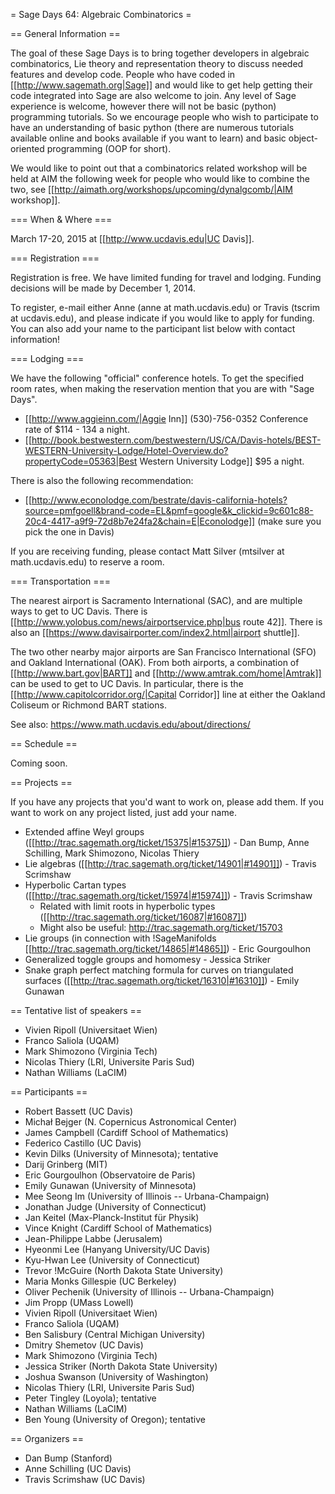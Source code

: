 = Sage Days 64: Algebraic Combinatorics =

== General Information ==

The goal of these Sage Days is to bring together developers in algebraic combinatorics, Lie theory and representation theory
to discuss needed features and develop code. People who have coded in [[http://www.sagemath.org|Sage]] and would like to get help getting their
code integrated into Sage are also welcome to join.
Any level of Sage experience is welcome, however there will not be basic (python) programming tutorials. So we encourage people who wish to participate to have an understanding of basic python (there are numerous tutorials available online and books available if you want to learn) and basic object-oriented programming (OOP for short).

We would like to point out that a combinatorics related workshop will be held at AIM the following week for people who would like to combine the two, see [[http://aimath.org/workshops/upcoming/dynalgcomb/|AIM workshop]].

=== When & Where ===

March 17-20, 2015 at [[http://www.ucdavis.edu|UC Davis]].

=== Registration ===

Registration is free. We have limited funding for travel and lodging. Funding decisions will be made by December 1, 2014.

To register, e-mail either Anne (anne at math.ucdavis.edu) or Travis (tscrim at ucdavis.edu), and please indicate if you would like to apply for funding. You can also add your name to the participant list below with contact information!

=== Lodging ===

We have the following "official" conference hotels. To get the specified room rates, when making the reservation mention that you are with "Sage Days".

 * [[http://www.aggieinn.com/|Aggie Inn]] (530)-756-0352 Conference rate of $114 - 134 a night.
 * [[http://book.bestwestern.com/bestwestern/US/CA/Davis-hotels/BEST-WESTERN-University-Lodge/Hotel-Overview.do?propertyCode=05363|Best Western University Lodge]] $95 a night.

There is also the following recommendation:

 * [[http://www.econolodge.com/bestrate/davis-california-hotels?source=pmfgoell&brand-code=EL&pmf=google&k_clickid=9c601c88-20c4-4417-a9f9-72d8b7e24fa2&chain=E|Econolodge]] (make sure you pick the one in Davis)

If you are receiving funding, please contact Matt Silver (mtsilver at math.ucdavis.edu) to reserve a room.

=== Transportation ===

The nearest airport is Sacramento International (SAC), and are multiple ways to get to UC Davis. There is [[http://www.yolobus.com/news/airportservice.php|bus route 42]]. There is also an [[https://www.davisairporter.com/index2.html|airport shuttle]].

The two other nearby major airports are San Francisco International (SFO) and Oakland International (OAK). From both airports, a combination of [[http://www.bart.gov|BART]] and [[http://www.amtrak.com/home|Amtrak]] can be used to get to UC Davis. In particular, there is the [[http://www.capitolcorridor.org/|Capital Corridor]] line at either the Oakland Coliseum or Richmond BART stations.

See also: https://www.math.ucdavis.edu/about/directions/

== Schedule ==

Coming soon.

== Projects ==

If you have any projects that you'd want to work on, please add them. If you want to work on any project listed, just add your name.

 * Extended affine Weyl groups ([[http://trac.sagemath.org/ticket/15375|#15375]]) - Dan Bump, Anne Schilling, Mark Shimozono, Nicolas Thiery
 * Lie algebras ([[http://trac.sagemath.org/ticket/14901|#14901]]) - Travis Scrimshaw
 * Hyperbolic Cartan types ([[http://trac.sagemath.org/ticket/15974|#15974]]) - Travis Scrimshaw
   * Related with limit roots in hyperbolic types ([[http://trac.sagemath.org/ticket/16087|#16087]])
   * Might also be useful: http://trac.sagemath.org/ticket/15703
 * Lie groups (in connection with !SageManifolds [[http://trac.sagemath.org/ticket/14865|#14865]]) - Eric Gourgoulhon
 * Generalized toggle groups and homomesy - Jessica Striker
 * Snake graph perfect matching formula for curves on triangulated surfaces ([[http://trac.sagemath.org/ticket/16310|#16310]]) - Emily Gunawan

== Tentative list of speakers ==

 * Vivien Ripoll (Universitaet Wien)
 * Franco Saliola (UQAM)
 * Mark Shimozono (Virginia Tech)
 * Nicolas Thiery (LRI, Universite Paris Sud)
 * Nathan Williams (LaCIM)

== Participants ==

 * Robert Bassett (UC Davis)
 * Michał Bejger (N. Copernicus Astronomical Center) 
 * James Campbell (Cardiff School of Mathematics)
 * Federico Castillo (UC Davis)
 * Kevin Dilks (University of Minnesota); tentative
 * Darij Grinberg (MIT)
 * Eric Gourgoulhon (Observatoire de Paris)
 * Emily Gunawan (University of Minnesota)
 * Mee Seong Im (University of Illinois -- Urbana-Champaign)
 * Jonathan Judge (University of Connecticut)
 * Jan Keitel (Max-Planck-Institut für Physik)
 * Vince Knight (Cardiff School of Mathematics)
 * Jean-Philippe Labbe (Jerusalem)
 * Hyeonmi Lee (Hanyang University/UC Davis)
 * Kyu-Hwan Lee (University of Connecticut)
 * Trevor !McGuire (North Dakota State University)
 * Maria Monks Gillespie (UC Berkeley)
 * Oliver Pechenik (University of Illinois -- Urbana-Champaign)
 * Jim Propp (UMass Lowell)
 * Vivien Ripoll (Universitaet Wien)
 * Franco Saliola (UQAM)
 * Ben Salisbury (Central Michigan University)
 * Dmitry Shemetov (UC Davis)
 * Mark Shimozono (Virginia Tech)
 * Jessica Striker (North Dakota State University)
 * Joshua Swanson (University of Washington)
 * Nicolas Thiery (LRI, Universite Paris Sud)
 * Peter Tingley (Loyola); tentative
 * Nathan Williams (LaCIM)
 * Ben Young (University of Oregon); tentative

== Organizers ==

 * Dan Bump (Stanford)
 * Anne Schilling (UC Davis)
 * Travis Scrimshaw (UC Davis)
